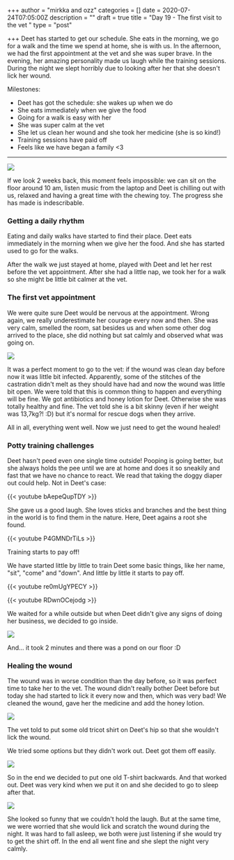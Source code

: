 +++
author = "mirkka and ozz"
categories = []
date = 2020-07-24T07:05:00Z
description = ""
draft = true
title = "Day 19 - The first visit to the vet "
type = "post"

+++
Deet has started to get our schedule. She eats in the morning, we go for a walk and the time we spend at home, she is with us. In the afternoon, we had the first appointment at the vet and she was super brave. In the evening, her amazing personality made us laugh while the training sessions. During the night we slept horribly due to looking after her that she doesn't lick her wound.

Milestones:

* Deet has got the schedule: she wakes up when we do
* She eats immediately when we give the food
* Going for a walk is easy with her
* She was super calm at the vet
* She let us clean her wound and she took her medicine (she is so kind!)
* Training sessions have paid off
* Feels like we have began a family <3

***

![](/images/20200723_115621.jpg)

If we look 2 weeks back, this moment feels impossible: we can sit on the floor around 10 am, listen music from the laptop and Deet is chilling out with us, relaxed and having a great time with the chewing toy. The progress she has made is indescribable.

### Getting a daily rhythm

Eating and daily walks have started to find their place. Deet eats immediately in the morning when we give her the food. And she has started used to go for the walks.

After the walk we just stayed at home, played with Deet and let her rest before the vet appointment. After she had a little nap, we took her for a walk so she might be little bit calmer at the vet.

### The first vet appointment

We were quite sure Deet would be nervous at the appointment. Wrong again, we really underestimate her courage every now and then. She was very calm, smelled the room, sat besides us and when some other dog arrived to the place, she did nothing but sat calmly and observed what was going on.

![](/images/20200723_165251.jpg)

It was a perfect moment to go to the vet: if the wound was clean day before now it was little bit infected. Apparently, some of the stitches of the castration didn't melt as they should have had and now the wound was little bit open. We were told that this is common thing to happen and everything will be fine. We got antibiotics and honey lotion for Deet. Otherwise she was totally healthy and fine. The vet told she is a bit skinny (even if her weight was 13,7kg?! :D) but it's normal for rescue dogs when they arrive.

All in all, everything went well. Now we just need to get the wound healed!

### Potty training challenges

Deet hasn't peed even one single time outside! Pooping is going better, but she always holds the pee until we are at home and does it so sneakily and fast that we have no chance to react. We read that taking the doggy diaper out could help. Not in Deet's case:

{{< youtube bAepeQupTDY >}}

She gave us a good laugh. She loves sticks and branches and the best thing in the world is to find them in the nature. Here, Deet agains a root she found.

{{< youtube P4GMNDrTiLs >}}

Training starts to pay off!

We have started little by little to train Deet some basic things, like her name,  "sit", "come" and "down". And little by little it starts to pay off.

{{< youtube re0mUgYPECY >}}

{{< youtube RDwnOCejodg >}}

We waited for a while outside but when Deet didn't give any signs of doing her business, we decided to go inside.

![](/images/20200723_175453.jpg)

And... it took 2 minutes and there was a pond on our floor :D

### Healing the wound

The wound was in worse condition than the day before, so it was perfect time to take her to the vet. The wound didn't really bother Deet before but today she had started to lick it every now and then, which was very bad! We cleaned the wound, gave her the medicine and add the honey lotion.

![](/images/20200723_183444.jpg)

The vet told to put some old tricot shirt on Deet's hip so that she wouldn't lick the wound.

We tried some options but they didn't work out. Deet got them off easily.

![](/images/20200723_231525.jpg)

So in the end we decided to put one old T-shirt backwards. And that worked out. Deet was very kind when we put it on and she decided to go to sleep after that.

![](/images/20200723_234245.jpg)

She looked so funny that we couldn't hold the laugh. But at the same time, we were worried that she would lick and scratch the wound during the night. It was hard to fall asleep, we both were just listening if she would try to get the shirt off. In the end all went fine and she slept the night very calmly.